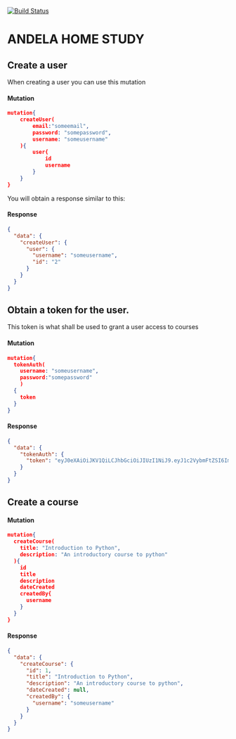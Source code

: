[![Build Status](https://travis-ci.com/andela/ahs-rebuild-backend.svg?branch=develop)](https://travis-ci.com/andela/ahs-rebuild-backend)

# ANDELA HOME STUDY


## Create a user
When creating a user you can use this mutation

#### Mutation
```json
mutation{
    createUser(
        email:"someemail", 
        password: "somepassword",
        username: "someusername"
    ){
        user{
            id
            username
        }
    }
}
```
You will  obtain a response similar to this:

#### Response
```json
{
  "data": {
    "createUser": {
      "user": {
        "username": "someusername",
        "id": "2"
      }
    }
  }
}
```

## Obtain a token for the user. 
This token is what shall be used to grant a user access to courses
#### Mutation
```json
mutation{
  tokenAuth(
    username: "someusername", 
    password:"somepassword"
    )
  {
    token
  }
}
```
#### Response
```json
{
  "data": {
    "tokenAuth": {
      "token": "eyJ0eXAiOiJKV1QiLCJhbGciOiJIUzI1NiJ9.eyJ1c2VybmFtZSI6ImVtYWxpbmdhIiwiZXhwIjoxNTU2NjIzNzIzLCJvcmlnSWF0IjoxNTU2NjIzNDIzfQ.HD46xDvdJqoUurFwgFNLZ4J6DWiP4QM5zNYfTrkXqhU"
    }
  }
}
```

## Create a course 

#### Mutation
```json
mutation{
  createCourse(
    title: "Introduction to Python",
    description: "An introductory course to python"
  ){
    id
    title
    description
    dateCreated
    createdBy{
      username
    }
  }
}
```
#### Response
```json
{
  "data": {
    "createCourse": {
      "id": 1,
      "title": "Introduction to Python",
      "description": "An introductory course to python",
      "dateCreated": null,
      "createdBy": {
        "username": "someusername"
      }
    }
  }
}
```


